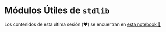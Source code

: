 # Módulos Útiles de `stdlib`

Los contenidos de esta última sesión (:heart:) se encuentran en [esta notebook :notebook:](time-random-stdlib.ipynb)